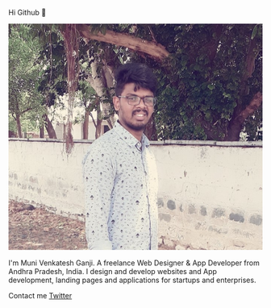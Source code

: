 Hi Github 👋

![alt text](https://github.com/MuniVenkateshGanji/MuniVenkateshGanji/blob/master/name.jpg?=100x20)

I'm Muni Venkatesh Ganji. A freelance Web Designer & App Developer from Andhra Pradesh, India. I design and develop websites and App development, landing pages and applications for startups and enterprises.

Contact me [Twitter](https://twitter.com/munigmvenkatesh)

